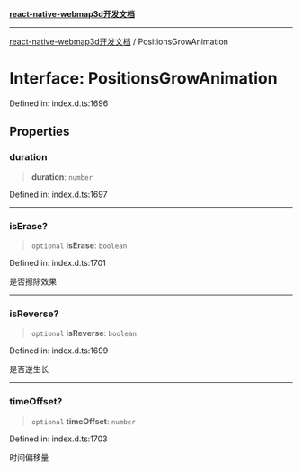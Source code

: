 [**react-native-webmap3d开发文档**](../README.md)

***

[react-native-webmap3d开发文档](../globals.md) / PositionsGrowAnimation

# Interface: PositionsGrowAnimation

Defined in: index.d.ts:1696

## Properties

### duration

> **duration**: `number`

Defined in: index.d.ts:1697

***

### isErase?

> `optional` **isErase**: `boolean`

Defined in: index.d.ts:1701

是否擦除效果

***

### isReverse?

> `optional` **isReverse**: `boolean`

Defined in: index.d.ts:1699

是否逆生长

***

### timeOffset?

> `optional` **timeOffset**: `number`

Defined in: index.d.ts:1703

时间偏移量
